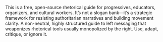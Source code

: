 This is a free, open-source rhetorical guide for progressives, educators, organizers, and cultural workers. It’s not a slogan bank—it’s a strategic framework for resisting authoritarian narratives and building movement clarity.
A non-neutral, highly structured guide to left messaging that weaponizes rhetorical tools usually monopolized by the right. Use, adapt, critique, or ignore it.

